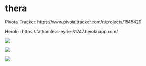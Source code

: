 # thera

<p>Pivotal Tracker: https://www.pivotaltracker.com/n/projects/1545429</p>
<p>Heroku: https://fathomless-eyrie-31747.herokuapp.com/</p>

<a href="https://codeclimate.com/github/Thera169/thera"><img src="https://codeclimate.com/github/Thera169/thera/badges/gpa.svg" /></a>

<a href="https://codeclimate.com/github/Thera169/thera/coverage"><img src="https://codeclimate.com/github/Thera169/thera/badges/coverage.svg" /></a>

<a href="https://travis-ci.org/Thera169/thera"><img src="https://travis-ci.org/Thera169/thera.svg?branch=master"></a>
